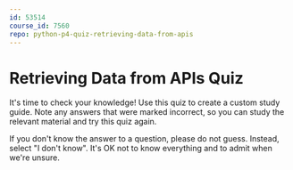```yaml
---
id: 53514
course_id: 7560
repo: python-p4-quiz-retrieving-data-from-apis
---
```


# Retrieving Data from APIs Quiz

It's time to check your knowledge! Use this quiz to create a custom study guide.
Note any answers that were marked incorrect, so you can study the relevant
material and try this quiz again.

If you don't know the answer to a question, please do not guess. Instead, select
"I don't know". It's OK not to know everything and to admit when we're unsure.
